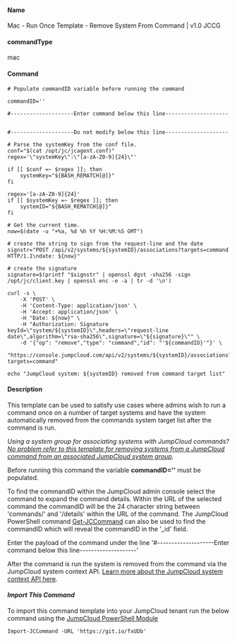 #### Name

Mac - Run Once Template - Remove System From Command | v1.0 JCCG

#### commandType

mac

#### Command

```
# Populate commandID variable before running the command

commandID=''

#--------------------Enter command below this line--------------------


#--------------------Do not modify below this line--------------------

# Parse the systemKey from the conf file.
conf="$(cat /opt/jc/jcagent.conf)"
regex='\"systemKey\":\"[a-zA-Z0-9]{24}\"'

if [[ $conf =~ $regex ]]; then
	systemKey="${BASH_REMATCH[@]}"
fi

regex='[a-zA-Z0-9]{24}'
if [[ $systemKey =~ $regex ]]; then
	systemID="${BASH_REMATCH[@]}"
fi

# Get the current time.
now=$(date -u "+%a, %d %h %Y %H:%M:%S GMT")

# create the string to sign from the request-line and the date
signstr="POST /api/v2/systems/${systemID}/associations?targets=command HTTP/1.1\ndate: ${now}"

# create the signature
signature=$(printf "$signstr" | openssl dgst -sha256 -sign /opt/jc/client.key | openssl enc -e -a | tr -d '\n')

curl -s \
	-X 'POST' \
	-H 'Content-Type: application/json' \
	-H 'Accept: application/json' \
	-H "Date: ${now}" \
	-H "Authorization: Signature keyId=\"system/${systemID}\",headers=\"request-line date\",algorithm=\"rsa-sha256\",signature=\"${signature}\"" \
	-d '{"op": "remove","type": "command","id": "'${commandID}'"}' \
	"https://console.jumpcloud.com/api/v2/systems/${systemID}/associations?targets=command"

echo "JumpCloud system: ${systemID} removed from command target list"
```

#### Description

This template can be used to satisfy use cases where admins wish to run a command once on a number of target systems and have the system automatically removed from the commands system target list after the command is run.

*Using a system group for associating systems with JumpCloud commands? [No problem refer to this template for removing systems from a JumpCloud command from an associated JumpCloud system group]().*

Before running this command the variable **commandID=''** must be populated.

To find the commandID within the JumpCloud admin console select the command to expand the command details. Within the URL of the selected command the commandID will be the 24 character string between 'commands/' and '/details' within the URL of the command. The JumpCloud PowerShell command [Get-JCCommand]() can also be used to find the commandID which will reveal the commandID in the '_id' field.

Enter the payload of the command under the line '#--------------------Enter command below this line--------------------'

After the command is run the system is removed from the command via the JumpCloud system context API. [Learn more about the JumpCloud system context API here](https://docs.jumpcloud.com/2.0/authentication-and-authorization/system-context). 

#### *Import This Command*

To import this command template into your JumpCloud tenant run the below command using the [JumpCloud PowerShell Module](https://github.com/TheJumpCloud/support/wiki/Installing-the-JumpCloud-PowerShell-Module)

```
Import-JCCommand -URL 'https://git.io/fxUDb'
```
